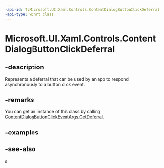 ```yaml
---
-api-id: T:Microsoft.UI.Xaml.Controls.ContentDialogButtonClickDeferral
-api-type: winrt class
---
```


<!-- Class syntax.
public class ContentDialogButtonClickDeferral : Windows.UI.Xaml.Controls.IContentDialogButtonClickDeferral
-->

# Microsoft.UI.Xaml.Controls.ContentDialogButtonClickDeferral

## -description
Represents a deferral that can be used by an app to respond asynchronously to a button click event.

## -remarks
You can get an instance of this class by calling [ContentDialogButtonClickEventArgs.GetDeferral](contentdialogbuttonclickeventargs_getdeferral_254836512.md).

## -examples

## -see-also
s
